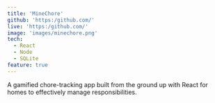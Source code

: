 ```yaml
---
title: 'MineChore'
github: 'https:/github.com/'
live: 'https:/github.com/'
image: 'images/minechore.png'
tech:
  - React
  - Node
  - SQLite
feature: true
---
```


A gamified chore-tracking app built from the ground up with React for homes to effectively manage responsibilities.